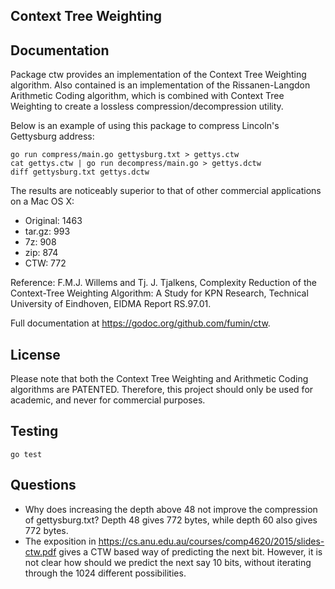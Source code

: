 Context Tree Weighting
-----

## Documentation
Package ctw provides an implementation of the Context Tree Weighting algorithm. Also contained is an implementation of the Rissanen-Langdon Arithmetic Coding algorithm, which is combined with Context Tree Weighting to create a lossless compression/decompression utility.

Below is an example of using this package to compress Lincoln's Gettysburg address:

```
go run compress/main.go gettysburg.txt > gettys.ctw
cat gettys.ctw | go run decompress/main.go > gettys.dctw
diff gettysburg.txt gettys.dctw
```

The results are noticeably superior to that of other commercial applications on a Mac OS X:
  * Original: 1463
  * tar.gz: 993
  * 7z: 908
  * zip: 874
  * CTW: 772

Reference: F.M.J. Willems and Tj. J. Tjalkens, Complexity Reduction of the Context-Tree Weighting Algorithm: A Study for KPN Research, Technical University of Eindhoven, EIDMA Report RS.97.01.

Full documentation at https://godoc.org/github.com/fumin/ctw.

## License
Please note that both the Context Tree Weighting and Arithmetic Coding algorithms are PATENTED.
Therefore, this project should only be used for academic, and never for commercial purposes.

## Testing
`go test`

## Questions
* Why does increasing the depth above 48 not improve the compression of gettysburg.txt? Depth 48 gives 772 bytes, while depth 60 also gives 772 bytes.
* The exposition in https://cs.anu.edu.au/courses/comp4620/2015/slides-ctw.pdf gives a CTW based way of predicting the next bit. However, it is not clear how should we predict the next say 10 bits, without iterating through the 1024 different possibilities.
